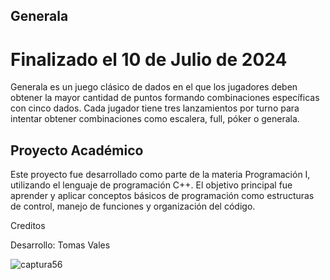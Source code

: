 ## Generala ##

# Finalizado el 10 de Julio de 2024 #

Generala es un juego clásico de dados en el que los jugadores deben obtener la mayor cantidad de puntos formando combinaciones específicas con cinco dados. Cada jugador tiene tres lanzamientos por turno para intentar obtener combinaciones como escalera, full, póker o generala.

## Proyecto Académico ##

Este proyecto fue desarrollado como parte de la materia Programación I, utilizando el lenguaje de programación C++. El objetivo principal fue aprender y aplicar conceptos básicos de programación como estructuras de control, manejo de funciones y organización del código.

Creditos

Desarrollo: Tomas Vales

![captura56](https://github.com/user-attachments/assets/647dad7d-5c23-41bf-8bbf-215571d5955a)
